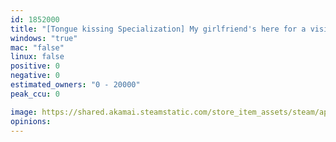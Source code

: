 ```yaml
---
id: 1852000
title: "[Tongue kissing Specialization] My girlfriend's here for a visit."
windows: "true"
mac: "false"
linux: false
positive: 0
negative: 0
estimated_owners: "0 - 20000"
peak_ccu: 0

image: https://shared.akamai.steamstatic.com/store_item_assets/steam/apps/1852000/header.jpg?t=1659416721
opinions:
---
```

